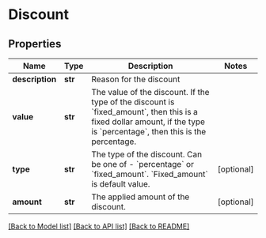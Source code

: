 # Discount

## Properties
Name | Type | Description | Notes
------------ | ------------- | ------------- | -------------
**description** | **str** | Reason for the discount | 
**value** | **str** | The value of the discount. If the type of the discount is &#x60;fixed_amount&#x60;, then this is a fixed dollar amount, if the type is &#x60;percentage&#x60;, then this is the percentage. | 
**type** | **str** | The type of the discount. Can be one of - &#x60;percentage&#x60; or &#x60;fixed_amount&#x60;. &#x60;Fixed_amount&#x60; is default value. | [optional] 
**amount** | **str** | The applied amount of the discount. | [optional] 

[[Back to Model list]](../README.md#documentation-for-models) [[Back to API list]](../README.md#documentation-for-api-endpoints) [[Back to README]](../README.md)


